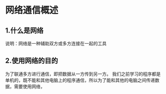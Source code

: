 # 网络通信概述
## 1.什么是网络
说明：网络是一种辅助双方或多方连接在一起的工具
## 2.使用网络的目的
为了联通多方进行通信，即把数据从一方传到另一方。
我们之前学习的程序都是单机的，既不能和其他电脑上的程序通信，所以为了能和其他的电脑之间传递数据，需要使用网络，



